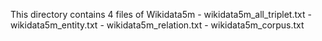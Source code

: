 This directory contains 4 files of Wikidata5m
    - wikidata5m_all_triplet.txt
    - wikidata5m_entity.txt
    - wikidata5m_relation.txt
    - wikidata5m_corpus.txt
    
